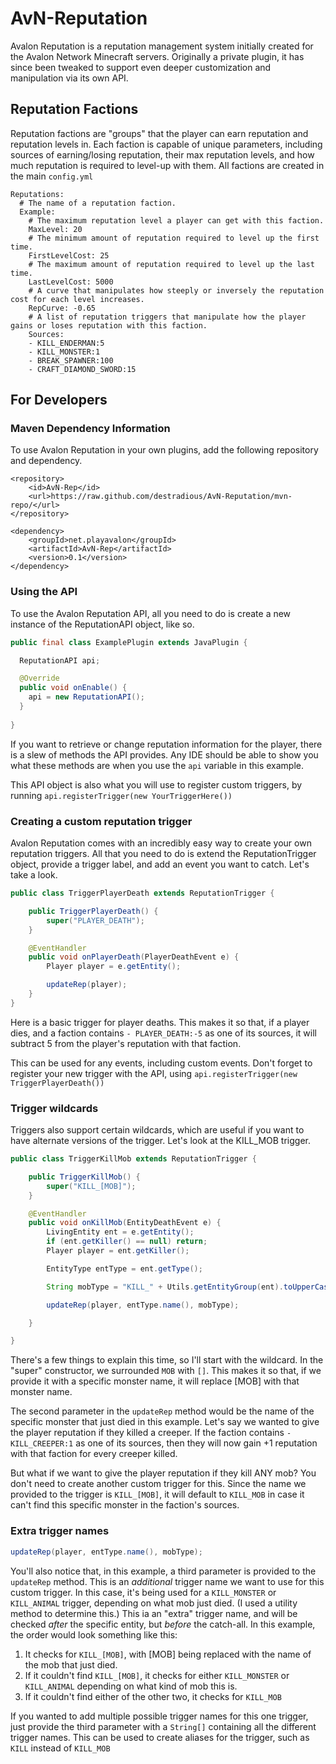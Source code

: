 # AvN-Reputation
Avalon Reputation is a reputation management system initially created for the Avalon Network Minecraft servers. Originally a private plugin, it has since been tweaked to support even deeper customization and manipulation via its own API. 

## Reputation Factions
Reputation factions are "groups" that the player can earn reputation and reputation levels in. Each faction is capable of unique parameters, including sources of earning/losing reputation, their max reputation levels, and how much reputation is required to level-up with them. All factions are created in the main `config.yml`
```
Reputations:
  # The name of a reputation faction.
  Example:
    # The maximum reputation level a player can get with this faction.
    MaxLevel: 20
    # The minimum amount of reputation required to level up the first time.
    FirstLevelCost: 25
    # The maximum amount of reputation required to level up the last time.
    LastLevelCost: 5000
    # A curve that manipulates how steeply or inversely the reputation cost for each level increases.
    RepCurve: -0.65
    # A list of reputation triggers that manipulate how the player gains or loses reputation with this faction.
    Sources:
    - KILL_ENDERMAN:5
    - KILL_MONSTER:1
    - BREAK_SPAWNER:100
    - CRAFT_DIAMOND_SWORD:15
```

## For Developers

### Maven Dependency Information
To use Avalon Reputation in your own plugins, add the following repository and dependency.

```
<repository>
    <id>AvN-Rep</id>
    <url>https://raw.github.com/destradious/AvN-Reputation/mvn-repo/</url>
</repository>
```
```
<dependency>
    <groupId>net.playavalon</groupId>
    <artifactId>AvN-Rep</artifactId>
    <version>0.1</version>
</dependency>
```

### Using the API
To use the Avalon Reputation API, all you need to do is create a new instance of the ReputationAPI object, like so.
```java
public final class ExamplePlugin extends JavaPlugin {

  ReputationAPI api;

  @Override
  public void onEnable() {
    api = new ReputationAPI();
  }
  
}
```
If you want to retrieve or change reputation information for the player, there is a slew of methods the API provides. Any IDE should be able to show you what these methods are when you use the `api` variable in this example.

This API object is also what you will use to register custom triggers, by running `api.registerTrigger(new YourTriggerHere())`

### Creating a custom reputation trigger
Avalon Reputation comes with an incredibly easy way to create your own reputation triggers. All that you need to do is extend the ReputationTrigger object, provide a trigger label, and add an event you want to catch. Let's take a look.

```java
public class TriggerPlayerDeath extends ReputationTrigger {

    public TriggerPlayerDeath() {
        super("PLAYER_DEATH");
    }

    @EventHandler
    public void onPlayerDeath(PlayerDeathEvent e) {
        Player player = e.getEntity();

        updateRep(player);
    }
}
```
Here is a basic trigger for player deaths. This makes it so that, if a player dies, and a faction contains `- PLAYER_DEATH:-5` as one of its sources, it will subtract 5 from the player's reputation with that faction.

This can be used for any events, including custom events. Don't forget to register your new trigger with the API, using `api.registerTrigger(new TriggerPlayerDeath())`

### Trigger wildcards
Triggers also support certain wildcards, which are useful if you want to have alternate versions of the trigger. Let's look at the KILL_MOB trigger.
```java
public class TriggerKillMob extends ReputationTrigger {

    public TriggerKillMob() {
        super("KILL_[MOB]");
    }

    @EventHandler
    public void onKillMob(EntityDeathEvent e) {
        LivingEntity ent = e.getEntity();
        if (ent.getKiller() == null) return;
        Player player = ent.getKiller();

        EntityType entType = ent.getType();

        String mobType = "KILL_" + Utils.getEntityGroup(ent).toUpperCase();

        updateRep(player, entType.name(), mobType);

    }

}
```
There's a few things to explain this time, so I'll start with the wildcard. In the "super" constructor, we surrounded `MOB` with `[]`. This makes it so that, if we provide it with a specific monster name, it will replace \[MOB\] with that monster name. 

The second parameter in the `updateRep` method would be the name of the specific monster that just died in this example. Let's say we wanted to give the player reputation if they killed a creeper. If the faction contains `- KILL_CREEPER:1` as one of its sources, then they will now gain +1 reputation with that faction for every creeper killed.

But what if we want to give the player reputation if they kill ANY mob? You don't need to create another custom trigger for this. Since the name we provided to the trigger is `KILL_[MOB]`, it will default to `KILL_MOB` in case it can't find this specific monster in the faction's sources.

### Extra trigger names

```java
updateRep(player, entType.name(), mobType);
```

You'll also notice that, in this example, a third parameter is provided to the `updateRep` method. This is an *additional* trigger name we want to use for this custom trigger. In this case, it's being used for a `KILL_MONSTER` or `KILL_ANIMAL` trigger, depending on what mob just died. (I used a utility method to determine this.) This ia an "extra" trigger name, and will be checked *after* the specific entity, but *before* the catch-all. In this example, the order would look something like this:
1. It checks for `KILL_[MOB]`, with \[MOB\] being replaced with the name of the mob that just died.
2. If it couldn't find `KILL_[MOB]`, it checks for either `KILL_MONSTER` or `KILL_ANIMAL` depending on what kind of mob this is.
3. If it couldn't find either of the other two, it checks for `KILL_MOB`

If you wanted to add multiple possible trigger names for this one trigger, just provide the third parameter with a `String[]` containing all the different trigger names. This can be used to create aliases for the trigger, such as `KILL` instead of `KILL_MOB`
